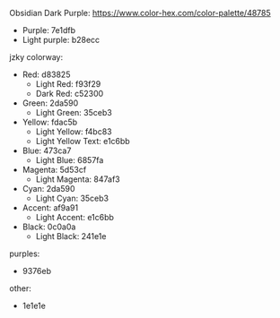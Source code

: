 Obsidian Dark Purple: https://www.color-hex.com/color-palette/48785
- Purple: 7e1dfb
- Light purple: b28ecc

jzky colorway:
- Red: d83825
	- Light Red: f93f29
	- Dark Red: c52300
- Green: 2da590
	- Light Green: 35ceb3
- Yellow: fdac5b
	- Light Yellow: f4bc83
	- Light Yellow Text: e1c6bb
- Blue: 473ca7
	- Light Blue: 6857fa
- Magenta: 5d53cf
	- Light Magenta: 847af3
- Cyan: 2da590
	- Light Cyan: 35ceb3
- Accent: af9a91
	- Light Accent: e1c6bb
- Black: 0c0a0a
	- Light Black: 241e1e

purples:
- 9376eb

other:
- 1e1e1e